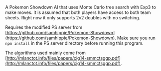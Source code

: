 A Pokemon Showdown AI that uses Monte Carlo tree search with Exp3 to make moves. It is assumed that both players have access to both team sheets. Right now it only supports 2v2 doubles with no switching.

Requires the modified PS server from [https://github.com/samhippie/Pokemon-Showdown](https://github.com/samhippie/Pokemon-Showdown). Make sure you run `npm install` in the PS server directory before running this program.

The algorithms used mainly come from [http://mlanctot.info/files/papers/cig14-smmctsggp.pdf](http://mlanctot.info/files/papers/cig14-smmctsggp.pdf).
